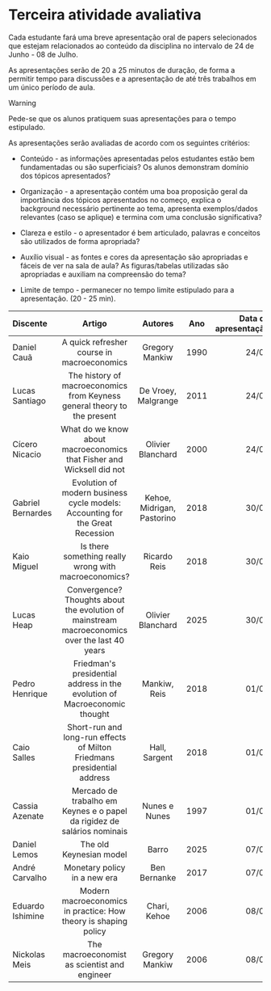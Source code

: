 # Terceira atividade avaliativa

Cada estudante fará uma breve apresentação oral de papers selecionados que estejam relacionados ao conteúdo da disciplina no intervalo de 24 de Junho - 08 de Julho.

As apresentações serão de 20 a 25 minutos de duração, de forma a permitir tempo para discussões e a apresentação de até três trabalhos em um único período de aula.

> [!WARNING]
> Pede-se que os alunos pratiquem suas apresentações para o tempo estipulado.

As apresentações serão avaliadas de acordo com os seguintes critérios:

- Conteúdo - as informações apresentadas pelos estudantes estão bem fundamentadas ou são superficiais? Os alunos demonstram domínio dos tópicos apresentados?

- Organização - a apresentação contém uma boa proposição geral da importância dos tópicos apresentados no começo, explica o background necessário pertinente ao tema, apresenta exemplos/dados relevantes (caso se aplique) e termina com uma conclusão significativa?

- Clareza e estilo - o apresentador é bem articulado, palavras e conceitos são utilizados de forma apropriada?

- Auxílio visual - as fontes e cores da apresentação são apropriadas e fáceis de ver na sala de aula? As figuras/tabelas utilizadas são apropriadas e auxiliam na compreensão do tema? 

- Limite de tempo - permanecer no tempo limite estipulado para a apresentação. (20 - 25 min).


| Discente | Artigo | Autores | Ano | Data de apresentação |
| :--- | :---: | :---: | :---: | ---: |
| Daniel Cauã | A quick refresher course in macroeconomics | Gregory Mankiw | 1990 | 24/06 |
| Lucas Santiago | The history of macroeconomics from Keyness general theory to the present | De Vroey, Malgrange | 2011 | 24/06 |
| Cícero Nicacio | What do we know about macroeconomics that Fisher and Wicksell did not | Olivier Blanchard | 2000 | 24/06 |
| Gabriel Bernardes | Evolution of modern business cycle models: Accounting for the Great Recession | Kehoe, Midrigan, Pastorino | 2018 | 30/06 |
| Kaio Miguel | Is there something really wrong with macroeconomics? | Ricardo Reis | 2018 | 30/06 |
| Lucas Heap | Convergence? Thoughts about the evolution of mainstream macroeconomics over the last 40 years | Olivier Blanchard | 2025 |  30/06 |
| Pedro Henrique | Friedman's presidential address in the evolution of Macroeconomic thought | Mankiw, Reis | 2018 | 01/07 |
| Caio Salles | Short-run and long-run effects of Milton Friedmans presidential address | Hall, Sargent | 2018 | 01/07 |
| Cassia Azenate | Mercado de trabalho em Keynes e o papel da rigidez de salários nominais | Nunes e Nunes | 1997 | 01/07 |
| Daniel Lemos | The old Keynesian model | Barro | 2025 | 07/07 |
| André Carvalho |Monetary policy in a new era | Ben Bernanke | 2017 | 07/07 |
| Eduardo Ishimine | Modern macroeconomics in practice: How theory is shaping policy | Chari, Kehoe | 2006 | 08/07 |
| Nickolas Meis | The macroeconomist as scientist and engineer | Gregory Mankiw | 2006 | 08/07 |
